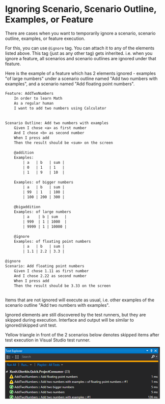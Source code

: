 # Ignoring Scenario, Scenario Outline, Examples, or Feature

There are cases when you want to temporarily ignore a scenario, scenario outline, examples, or feature execution.

For this, you can use `@ignore` tag. You can attach it to any of the elements listed above. This tag (just as any other tag) gets inherited. i.e. when you ignore a feature, all scenarios and scenario outlines are ignored under that feature.

Here is the example of a feature which has 2 elements ignored - examples "of large numbers" under a scenario outline named "Add two numbers with examples", and a scenario named "Add floating point numbers".

```Gherkin
Feature: AddTwoNumbers
	In order to learn Math
	As a regular human
	I want to add two numbers using Calculator


Scenario Outline: Add two numbers with examples
	Given I chose <a> as first number
	And I chose <b> as second number
	When I press add
	Then the result should be <sum> on the screen

	@addition
	Examples:
		| a   | b   | sum |
		| 0   | 1   | 1   |
		| 1   | 9   | 10  |

	Examples: of bigger numbers
		| a   | b   | sum |
		| 99  | 1   | 100 |
		| 100 | 200 | 300 |

	@bigaddition
	Examples: of large numbers
		| a    | b | sum   |
		| 999  | 1 | 1000  |
		| 9999 | 1 | 10000 |

	@ignore
	Examples: of floating point numbers
		| a   | b   | sum |
		| 1.1 | 2.2 | 3.3 |

@ignore
Scenario: Add floating point numbers
	Given I chose 1.11 as first number
	And I chose 2.22 as second number
	When I press add
	Then the result should be 3.33 on the screen
  
```

Items that are not ignored will execute as usual, i.e. other examples of the scenario outline "Add two numbers with examples".

Ignored elements are still discovered by the test runners, but they are skipped during execution. Interface and output will be similar to ignored/skipped unit test.

Yellow triangle in front of the 2 scenarios below denotes skipped items after test execution in Visual Studio test runner.

![Ignored scenario skipped from running](ignored-scenario-skipped-run-screenshot.png)
